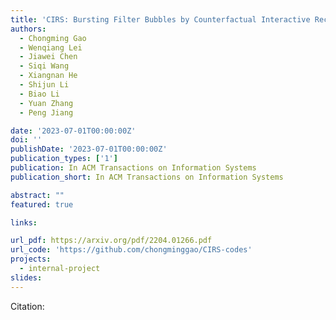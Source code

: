 ```yaml
---
title: 'CIRS: Bursting Filter Bubbles by Counterfactual Interactive Recommender System'
authors:
  - Chongming Gao
  - Wenqiang Lei
  - Jiawei Chen
  - Siqi Wang
  - Xiangnan He
  - Shijun Li
  - Biao Li
  - Yuan Zhang 
  - Peng Jiang

date: '2023-07-01T00:00:00Z'
doi: ''
publishDate: '2023-07-01T00:00:00Z'
publication_types: ['1']
publication: In ACM Transactions on Information Systems 
publication_short: In ACM Transactions on Information Systems 

abstract: ""
featured: true

links:

url_pdf: https://arxiv.org/pdf/2204.01266.pdf
url_code: 'https://github.com/chongminggao/CIRS-codes'
projects:
  - internal-project
slides:
---
```




Citation:
